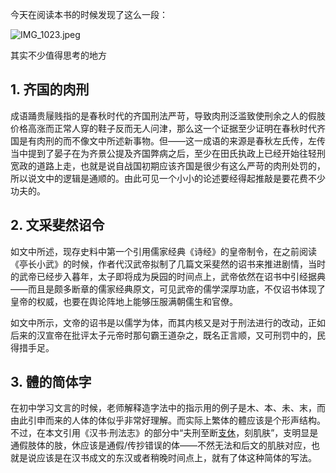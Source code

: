 
今天在阅读本书的时候发现了这么一段：

![IMG_1023.jpeg](https://cloudflare-imgbed-p1r.pages.dev/file/1735717336539_IMG_1023.jpeg)

其实不少值得思考的地方

## 1. 齐国的肉刑

成语踊贵屦贱指的是春秋时代的齐国刑法严苛，导致肉刑泛滥致使刑余之人的假肢价格高涨而正常人穿的鞋子反而无人问津，那么这一个证据至少证明在春秋时代齐国是有肉刑的而不像文中所述新事物。但——这一成语的来源是春秋左氏传，左传当中提到了晏子在为齐景公提及齐国弊病之后，至少在田氏执政上已经开始往轻刑宽政的道路上走，也就是说自战国初期应该齐国是很少有这么严苛的肉刑处罚的，所以说文中的逻辑是通顺的。由此可见一个小小的论述要经得起推敲是要花费不少功夫的。

## 2. 文采斐然诏令

如文中所述，现存史料中第一个引用儒家经典《诗经》的皇帝制令，在之前阅读《亭长小武》的时候，作者代汉武帝拟制了几篇文采斐然的诏书来推进剧情，当时的武帝已经步入暮年，太子即将成为戾园的时间点上，武帝依然在诏书中引经据典——而且是颇多断章的儒家经典原文，可见武帝的儒学深厚功底，不仅诏书体现了皇帝的权威，也要在舆论阵地上能够压服满朝儒生和官僚。

如文中所示，文帝的诏书是以儒学为体，而其内核又是对于刑法进行的改动，正如后来的汉宣帝在批评太子元帝时那句霸王道杂之，既名正言顺，又可刑罚中的，民得措手足。

## 3. 體的简体字

在初中学习文言的时候，老师解释造字法中的指示用的例子是木、本、未、末，而由此引申而来的人体的体似乎非常好理解。而实际上繁体的體应该是个形声结构。不过，在本文引用《汉书·刑法志》的部分中“夫刑至断<u>支休</u>，刻肌肤”，支明显是通假肢体的肢，休应该是通假/传抄错误的体——不然无法和后文的肌肤对应，也就是说应该是在汉书成文的东汉或者稍晚时间点上，就有了体这种简体的写法。

